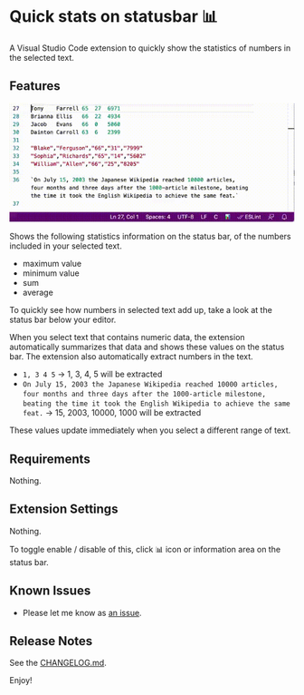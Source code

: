 # Quick stats on statusbar 📊

A Visual Studio Code extension to quickly show the statistics of numbers in the selected text.

## Features

![animation](https://github.com/hirohitokato/myAssets/raw/main/stats-on-statusbar/demo.gif)

Shows the following statistics information on the status bar, of the numbers included in your selected text.

* maximum value
* minimum value
* sum
* average

To quickly see how numbers in selected text add up, take a look at the status bar below your editor.

When you select text that contains numeric data, the extension automatically summarizes that data and shows these values on the status bar. The extension also automatically extract numbers in the text.

* `1, 3 4 5` → 1, 3, 4, 5 will be extracted
* `On July 15, 2003 the Japanese Wikipedia reached 10000 articles, four months and three days after the 1000-article milestone, beating the time it took the English Wikipedia to achieve the same feat.` → 15, 2003, 10000, 1000 will be extracted

These values update immediately when you select a different range of text.

## Requirements

Nothing.

## Extension Settings

Nothing.

To toggle enable / disable of this, click 📊 icon or information area on the status bar.

## Known Issues

* Please let me know as [an issue](https://github.com/hirohitokato/stats-on-statusbar/issues).

## Release Notes

See the [CHANGELOG.md](CHANGELOG.md).

Enjoy!
